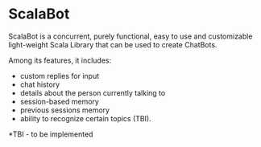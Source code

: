 # ScalaBot

ScalaBot is a concurrent, purely functional, easy to use and customizable light-weight Scala Library that can be used to create ChatBots.

Among its features, it includes:
- custom replies for input
- chat history
- details about the person currently talking to
- session-based memory
- previous sessions memory
- ability to recognize certain topics (TBI).

*TBI - to be implemented
